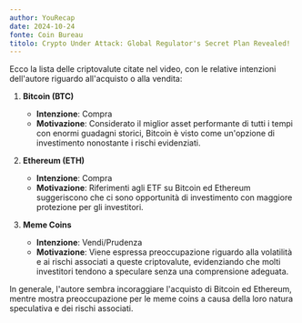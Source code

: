 ```yaml
---
author: YouRecap
date: 2024-10-24
fonte: Coin Bureau
titolo: Crypto Under Attack: Global Regulator's Secret Plan Revealed!
---
```


Ecco la lista delle criptovalute citate nel video, con le relative intenzioni dell'autore riguardo all'acquisto o alla vendita:

1. **Bitcoin (BTC)** 
   - **Intenzione**: Compra
   - **Motivazione**: Considerato il miglior asset performante di tutti i tempi con enormi guadagni storici, Bitcoin è visto come un'opzione di investimento nonostante i rischi evidenziati.

2. **Ethereum (ETH)**
   - **Intenzione**: Compra
   - **Motivazione**: Riferimenti agli ETF su Bitcoin ed Ethereum suggeriscono che ci sono opportunità di investimento con maggiore protezione per gli investitori.

3. **Meme Coins**
   - **Intenzione**: Vendi/Prudenza
   - **Motivazione**: Viene espressa preoccupazione riguardo alla volatilità e ai rischi associati a queste criptovalute, evidenziando che molti investitori tendono a speculare senza una comprensione adeguata.

In generale, l'autore sembra incoraggiare l'acquisto di Bitcoin ed Ethereum, mentre mostra preoccupazione per le meme coins a causa della loro natura speculativa e dei rischi associati.
